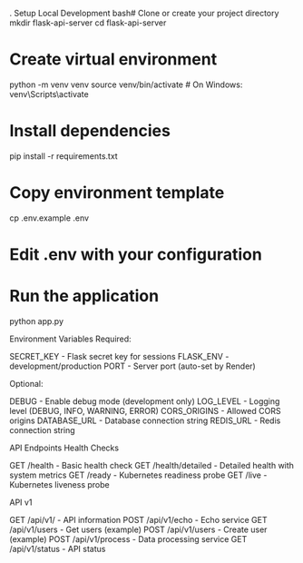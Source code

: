 . Setup Local Development
bash# Clone or create your project directory
mkdir flask-api-server
cd flask-api-server

# Create virtual environment

python -m venv venv
source venv/bin/activate # On Windows: venv\Scripts\activate

# Install dependencies

pip install -r requirements.txt

# Copy environment template

cp .env.example .env

# Edit .env with your configuration

# Run the application

python app.py

Environment Variables
Required:

SECRET_KEY - Flask secret key for sessions
FLASK_ENV - development/production
PORT - Server port (auto-set by Render)

Optional:

DEBUG - Enable debug mode (development only)
LOG_LEVEL - Logging level (DEBUG, INFO, WARNING, ERROR)
CORS_ORIGINS - Allowed CORS origins
DATABASE_URL - Database connection string
REDIS_URL - Redis connection string

API Endpoints
Health Checks

GET /health - Basic health check
GET /health/detailed - Detailed health with system metrics
GET /ready - Kubernetes readiness probe
GET /live - Kubernetes liveness probe

API v1

GET /api/v1/ - API information
POST /api/v1/echo - Echo service
GET /api/v1/users - Get users (example)
POST /api/v1/users - Create user (example)
POST /api/v1/process - Data processing service
GET /api/v1/status - API status
